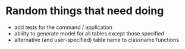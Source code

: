 Random things that need doing
=============================

* add tests for the command / application
* ability to generate model for all tables except those specified
* alternative (and user-specified) table name to classname functions
